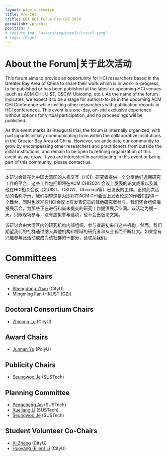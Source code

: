 ```yaml
---
layout: page_customize
title: Pre-CHI
ctitle: GBA HCI Forum Pre-CHI 2024
permalink: /prechi/
position: 4
# feature-img: "assets/img/pexels/travel.jpeg"
# tags: [Page]
---
```


# About the Forum|关于此次活动

This forum aims to provide an opportunity for HCI researchers based in the Greater Bay Area of China to share their work which is in work-in-progress, to be published or has been published at the latest or upcoming HCI venues (such as ACM CHI, UIST, CSCW, Ubicomp, etc.). As the name of the forum indicates, we expect it to be a stage for authors-to-be in the upcoming ACM CHI Conference while inviting other researchers with publication records in HCI conferences. This event is a one-day, on-site exclusive experience without options for virtual participation, and no proceedings will be published.

As this event marks its inaugural trial, the forum is internally organized, with participants initially communicating from within the collaborative institutions in the Greater Bay Area of China. However, we anticipate our community to grow by encompassing other researchers and practitioners from outside the initial institutions, and remain to be open to refining organization of this event as we grow. If you are interested in participating in this event or being part of this community, please contact us.

---

本研讨会旨在为中国大湾区的人机交互（HCI）研究者提供一个分享他们近期研究工作的平台，这些工作包括即将在ACM CHI2024 会议上发表的论文成果以及其他在HCI相关会议（如UIST、CSCW、Ubicomp等）已发表的工作。正如此次活动的名称所示，我们期望这是为即将在ACM CHI会议上发表论文的作者们提供一个舞台，同时也欢迎在HCI会议上有发表记录的其他研究者参与。我们还会组织海报展示会，为那些正在进行和尚未提交的研究工作提供展示空间。该活动为期一天，只限现场参与，没有虚拟参与选项，也不会出版论文集。

该研讨会由大湾区内的研究机构内部组织，参与者最初来自这些机构。然而，我们期望我们的社群通过纳入其他机构和领域的研究者和从业者而不断壮大。如果您有兴趣参与此活动或成为该社群的一部分，请联系我们。

# Committees
## General Chairs
- [Shengdong Zhao](https://shengdongzhao.com/) (CityU)
- [Mingming Fan](https://www.mingmingfan.com/lab/) (HKUST (GZ))

## Doctoral Consortium Chairs
- [Zhicong Lu](https://www.cs.cityu.edu.hk/~zhiconlu/) (CityU)

## Award Chairs
- [Junnan Yu](http://www.junnanyu.com/) (PolyU)

## Publicity Chairs
- [Seungwoo Je](http://immersivedesignresearch.com/seungwoo) (SUSTech)

## Planning Committee 
- [Pengcheng An](http://anpengcheng.cn) (SUSTech)
- [Xueliang Li](https://www.hci-xgroup.com/) (SUSTech)
- [Seungwoo Je](http://immersivedesignresearch.com/seungwoo) (SUSTech)

## Student Volunteer Co-Chairs
- <a href="mailto:xi.zheng@cityu.edu.hk">Xi Zheng</a> (CityU)
- <a href="mailto:ellen.li@cityu.edu.hk">Huoyang (Ellen) Li</a> (CityU)
